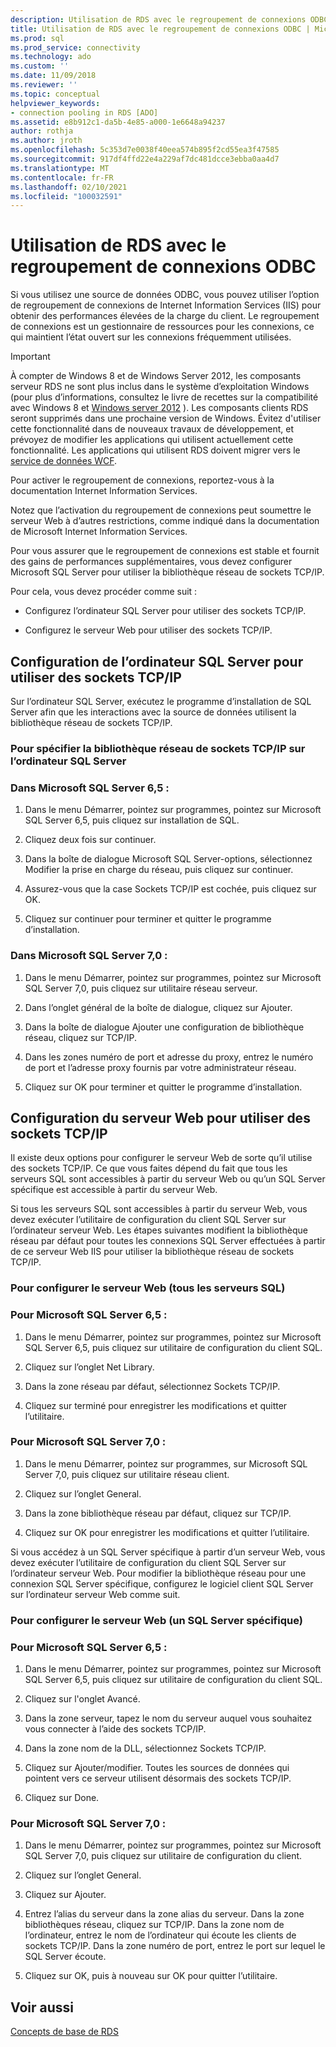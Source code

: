 ```yaml
---
description: Utilisation de RDS avec le regroupement de connexions ODBC
title: Utilisation de RDS avec le regroupement de connexions ODBC | Microsoft Docs
ms.prod: sql
ms.prod_service: connectivity
ms.technology: ado
ms.custom: ''
ms.date: 11/09/2018
ms.reviewer: ''
ms.topic: conceptual
helpviewer_keywords:
- connection pooling in RDS [ADO]
ms.assetid: e8b912c1-da5b-4e85-a000-1e6648a94237
author: rothja
ms.author: jroth
ms.openlocfilehash: 5c353d7e0038f40eea574b895f2cd55ea3f47585
ms.sourcegitcommit: 917df4ffd22e4a229af7dc481dcce3ebba0aa4d7
ms.translationtype: MT
ms.contentlocale: fr-FR
ms.lasthandoff: 02/10/2021
ms.locfileid: "100032591"
---
```

# <a name="using-rds-with-odbc-connection-pooling"></a>Utilisation de RDS avec le regroupement de connexions ODBC
Si vous utilisez une source de données ODBC, vous pouvez utiliser l’option de regroupement de connexions de Internet Information Services (IIS) pour obtenir des performances élevées de la charge du client. Le regroupement de connexions est un gestionnaire de ressources pour les connexions, ce qui maintient l’état ouvert sur les connexions fréquemment utilisées.  
  
> [!IMPORTANT]
>  À compter de Windows 8 et de Windows Server 2012, les composants serveur RDS ne sont plus inclus dans le système d’exploitation Windows (pour plus d’informations, consultez le livre de recettes sur la compatibilité avec Windows 8 et [Windows server 2012](https://www.microsoft.com/download/details.aspx?id=27416) ). Les composants clients RDS seront supprimés dans une prochaine version de Windows. Évitez d'utiliser cette fonctionnalité dans de nouveaux travaux de développement, et prévoyez de modifier les applications qui utilisent actuellement cette fonctionnalité. Les applications qui utilisent RDS doivent migrer vers le [service de données WCF](/dotnet/framework/wcf/).  
  
 Pour activer le regroupement de connexions, reportez-vous à la documentation Internet Information Services.  
  
 Notez que l’activation du regroupement de connexions peut soumettre le serveur Web à d’autres restrictions, comme indiqué dans la documentation de Microsoft Internet Information Services.  
  
 Pour vous assurer que le regroupement de connexions est stable et fournit des gains de performances supplémentaires, vous devez configurer Microsoft SQL Server pour utiliser la bibliothèque réseau de sockets TCP/IP.  
  
 Pour cela, vous devez procéder comme suit :  
  
-   Configurez l’ordinateur SQL Server pour utiliser des sockets TCP/IP.  
  
-   Configurez le serveur Web pour utiliser des sockets TCP/IP.  
  
## <a name="configuring-the-sql-server-computer-to-use-tcpip-sockets"></a>Configuration de l’ordinateur SQL Server pour utiliser des sockets TCP/IP  
 Sur l’ordinateur SQL Server, exécutez le programme d’installation de SQL Server afin que les interactions avec la source de données utilisent la bibliothèque réseau de sockets TCP/IP.  
  
### <a name="to-specify-the-tcpip-socket-network-library-on-the-sql-server-computer"></a>Pour spécifier la bibliothèque réseau de sockets TCP/IP sur l’ordinateur SQL Server  
  
### <a name="in-microsoft-sql-server-65"></a>Dans Microsoft SQL Server 6,5 :  
  
1.  Dans le menu Démarrer, pointez sur programmes, pointez sur Microsoft SQL Server 6,5, puis cliquez sur installation de SQL.  
  
2.  Cliquez deux fois sur continuer.  
  
3.  Dans la boîte de dialogue Microsoft SQL Server-options, sélectionnez Modifier la prise en charge du réseau, puis cliquez sur continuer.  
  
4.  Assurez-vous que la case Sockets TCP/IP est cochée, puis cliquez sur OK.  
  
5.  Cliquez sur continuer pour terminer et quitter le programme d’installation.  
  
### <a name="in-microsoft-sql-server-70"></a>Dans Microsoft SQL Server 7,0 :  
  
1.  Dans le menu Démarrer, pointez sur programmes, pointez sur Microsoft SQL Server 7,0, puis cliquez sur utilitaire réseau serveur.  
  
2.  Dans l’onglet général de la boîte de dialogue, cliquez sur Ajouter.  
  
3.  Dans la boîte de dialogue Ajouter une configuration de bibliothèque réseau, cliquez sur TCP/IP.  
  
4.  Dans les zones numéro de port et adresse du proxy, entrez le numéro de port et l’adresse proxy fournis par votre administrateur réseau.  
  
5.  Cliquez sur OK pour terminer et quitter le programme d’installation.  
  
## <a name="configuring-the-web-server-to-use-tcpip-sockets"></a>Configuration du serveur Web pour utiliser des sockets TCP/IP  
 Il existe deux options pour configurer le serveur Web de sorte qu’il utilise des sockets TCP/IP. Ce que vous faites dépend du fait que tous les serveurs SQL sont accessibles à partir du serveur Web ou qu’un SQL Server spécifique est accessible à partir du serveur Web.  
  
 Si tous les serveurs SQL sont accessibles à partir du serveur Web, vous devez exécuter l’utilitaire de configuration du client SQL Server sur l’ordinateur serveur Web. Les étapes suivantes modifient la bibliothèque réseau par défaut pour toutes les connexions SQL Server effectuées à partir de ce serveur Web IIS pour utiliser la bibliothèque réseau de sockets TCP/IP.  
  
### <a name="to-configure-the-web-server-all-sql-servers"></a>Pour configurer le serveur Web (tous les serveurs SQL)  
  
### <a name="for-microsoft-sql-server-65"></a>Pour Microsoft SQL Server 6,5 :  
  
1.  Dans le menu Démarrer, pointez sur programmes, pointez sur Microsoft SQL Server 6,5, puis cliquez sur utilitaire de configuration du client SQL.  
  
2.  Cliquez sur l’onglet Net Library.  
  
3.  Dans la zone réseau par défaut, sélectionnez Sockets TCP/IP.  
  
4.  Cliquez sur terminé pour enregistrer les modifications et quitter l’utilitaire.  
  
### <a name="for-microsoft-sql-server-70"></a>Pour Microsoft SQL Server 7,0 :  
  
1.  Dans le menu Démarrer, pointez sur programmes, sur Microsoft SQL Server 7,0, puis cliquez sur utilitaire réseau client.  
  
2.  Cliquez sur l’onglet General.  
  
3.  Dans la zone bibliothèque réseau par défaut, cliquez sur TCP/IP.  
  
4.  Cliquez sur OK pour enregistrer les modifications et quitter l’utilitaire.  
  
 Si vous accédez à un SQL Server spécifique à partir d’un serveur Web, vous devez exécuter l’utilitaire de configuration du client SQL Server sur l’ordinateur serveur Web. Pour modifier la bibliothèque réseau pour une connexion SQL Server spécifique, configurez le logiciel client SQL Server sur l’ordinateur serveur Web comme suit.  
  
### <a name="to-configure-the-web-server-a-specific-sql-server"></a>Pour configurer le serveur Web (un SQL Server spécifique)  
  
### <a name="for-microsoft-sql-server-65"></a>Pour Microsoft SQL Server 6,5 :  
  
1.  Dans le menu Démarrer, pointez sur programmes, pointez sur Microsoft SQL Server 6,5, puis cliquez sur utilitaire de configuration du client SQL.  
  
2.  Cliquez sur l'onglet Avancé.  
  
3.  Dans la zone serveur, tapez le nom du serveur auquel vous souhaitez vous connecter à l’aide des sockets TCP/IP.  
  
4.  Dans la zone nom de la DLL, sélectionnez Sockets TCP/IP.  
  
5.  Cliquez sur Ajouter/modifier. Toutes les sources de données qui pointent vers ce serveur utilisent désormais des sockets TCP/IP.  
  
6.  Cliquez sur Done.  
  
### <a name="for-microsoft-sql-server-70"></a>Pour Microsoft SQL Server 7,0 :  
  
1.  Dans le menu Démarrer, pointez sur programmes, pointez sur Microsoft SQL Server 7,0, puis cliquez sur utilitaire de configuration du client.  
  
2.  Cliquez sur l’onglet General.  
  
3.  Cliquez sur Ajouter.  
  
4.  Entrez l’alias du serveur dans la zone alias du serveur. Dans la zone bibliothèques réseau, cliquez sur TCP/IP. Dans la zone nom de l’ordinateur, entrez le nom de l’ordinateur qui écoute les clients de sockets TCP/IP. Dans la zone numéro de port, entrez le port sur lequel le SQL Server écoute.  
  
5.  Cliquez sur OK, puis à nouveau sur OK pour quitter l’utilitaire.  
  
## <a name="see-also"></a>Voir aussi  
 [Concepts de base de RDS](./rds-fundamentals.md)
